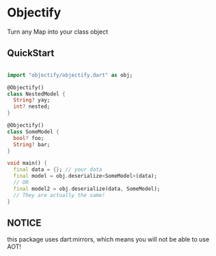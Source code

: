 # Objectify
Turn any Map into your class object

## QuickStart
```dart

import "objectify/objectify.dart" as obj;

@Objectify()
class NestedModel {
  String? yay;
  int? nested;
}

@Objectify()
class SomeModel {
  bool? foo;
  String? bar;
}

void main() {
  final data = {}; // your data
  final model = obj.deserialize<SomeModel>(data);
  // OR
  final model2 = obj.deserialize(data, SomeModel);
  // They are actually the same!
}

```

## NOTICE
this package uses dart:mirrors, which means you will not be able to use AOT!

